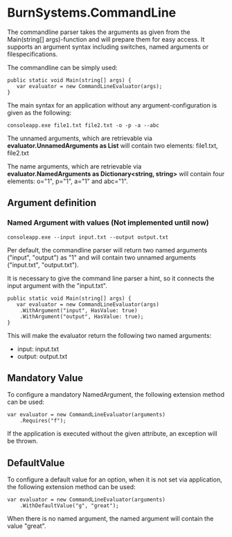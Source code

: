 # BurnSystems.CommandLine

The commandline parser takes the arguments as given from the Main(string[] args)-function and will prepare them for easy access. It supports an argument syntax including switches, named arguments or filespecifications. 

The commandline can be simply used: 

    public static void Main(string[] args) {
       var evaluator = new CommandLineEvaluator(args);
    }

The main syntax for an application without any argument-configuration is given as the following: 

    consoleapp.exe file1.txt file2.txt -o -p -a --abc

The unnamed arguments, which are retrievable via **evaluator.UnnamedArguments as List<string>** will contain two elements: file1.txt, file2.txt

The name arguments, which are retrievable via **evaluator.NamedArguments as Dictionary<string, string>** will contain four elements: o="1", p="1", a="1" and abc="1".

## Argument definition

### Named Argument with values (Not implemented until now)

    consoleapp.exe --input input.txt --output output.txt
    
Per default, the commandline parser will return two named arguments ("input", "output") as "1" and will contain two unnamed arguments ("input.txt", "output.txt").

It is necessary to give the command line parser a hint, so it connects the input argument with the "input.txt".

    public static void Main(string[] args) {
       var evaluator = new CommandLineEvaluator(args)
        .WithArgument("input", HasValue: true)
        .WithArgument("output", HasValue: true);
    }

This will make the evaluator return the following two named arguments: 

* input: input.txt
* output: output.txt

## Mandatory Value

To configure a mandatory NamedArgument, the following extension method can be used:

    var evaluator = new CommandLineEvaluator(arguments)
        .Requires("f");
        
If the application is executed without the given attribute, an exception will be thrown.

## DefaultValue

To configure a default value for an option, when it is not set via application, the following extension method can be used: 

    var evaluator = new CommandLineEvaluator(arguments)
        .WithDefaultValue("g", "great");
        
When there is no named argument, the named argument will contain the value "great". 
